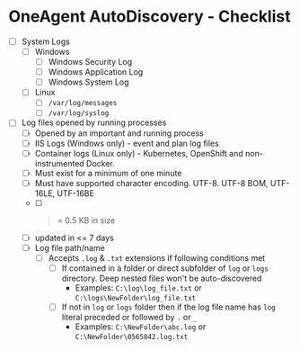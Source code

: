 # OneAgent AutoDiscovery - Checklist

- [ ] System Logs
	- [ ] Windows
		- [ ] Windows Security Log
		- [ ] Windows Application Log
		- [ ] Windows System Log
	- [ ] Linux
		- [ ] `/var/log/messages`
		- [ ] `/var/log/syslog`
- [ ] Log files opened by running processes
	- [ ] Opened by an important and running process
	- [ ] IIS Logs (Windows only) - event and plan log files
	- [ ] Container logs (Linux only) - Kubernetes, OpenShift and non-instrumented Docker.
	- [ ] Must exist for a minimum of one minute
	- [ ] Must have supported character encoding. UTF-8. UTF-8 BOM, UTF-16LE, UTF-16BE
	- [ ] >= 0.5 KB in size
	- [ ] updated in <= 7 days
	- [ ] Log file path/name
	    - [ ] Accepts `.log` & `.txt` extensions if following conditions met
	        - [ ] If contained in a folder or direct subfolder of `log` or `logs` directory. Deep nested files won't be auto-discovered
	            - Examples: `C:\log\log_file.txt` or `C:\logs\NewFolder\log_file.txt`
	        - [ ] If not in `log` or `logs` folder then if the log file name has `log` literal preceded or followed by `.` or `_`
	            - Examples: `C:\NewFolder\abc.log` or `C:\NewFolder\0565842.log.txt`